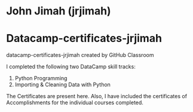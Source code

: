 # John Jimah (jrjimah)
# Datacamp-certificates-jrjimah
datacamp-certificates-jrjimah created by GitHub Classroom

I completed the following two DataCamp skill tracks:
1. Python Programming
2. Importing & Cleaning Data with Python

The Certificates are present here. 
Also, I have included the certificates of Accomplishments for the individual courses completed.

